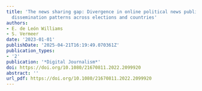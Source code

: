```yaml
---
title: 'The news sharing gap: Divergence in online political news publication and
  dissemination patterns across elections and countries'
authors:
- E. de León Williams
- S. Vermeer
date: '2023-01-01'
publishDate: '2025-04-21T16:19:49.070361Z'
publication_types:
- '2'
publication: '*Digital Journalism*'
doi: https://doi.org/10.1080/21670811.2022.2099920
abstract: ''
url_pdf: https://doi.org/10.1080/21670811.2022.2099920
---
```

